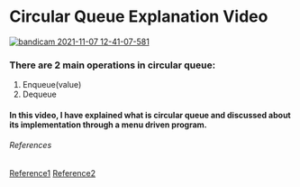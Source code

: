 # Circular Queue Explanation Video
[![bandicam 2021-11-07 12-41-07-581](https://user-images.githubusercontent.com/57760272/140702302-d3d453fa-9fc6-4264-bae6-569943fde4b4.jpg)
](https://youtu.be/fGJXVFIpAMs)
### There are 2 main operations in circular queue:
1. Enqueue(value)
2. Dequeue

#### In this video, I have explained what is circular queue and discussed about its implementation through a menu driven program.

###### References   
[Reference1](https://www.javatpoint.com/circular-queue)
[Reference2](https://www.programiz.com/dsa/circular-queue)
